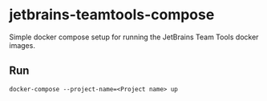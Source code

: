 # jetbrains-teamtools-compose

Simple docker compose setup for running the JetBrains Team Tools docker images.

## Run

    docker-compose --project-name=<Project name> up
